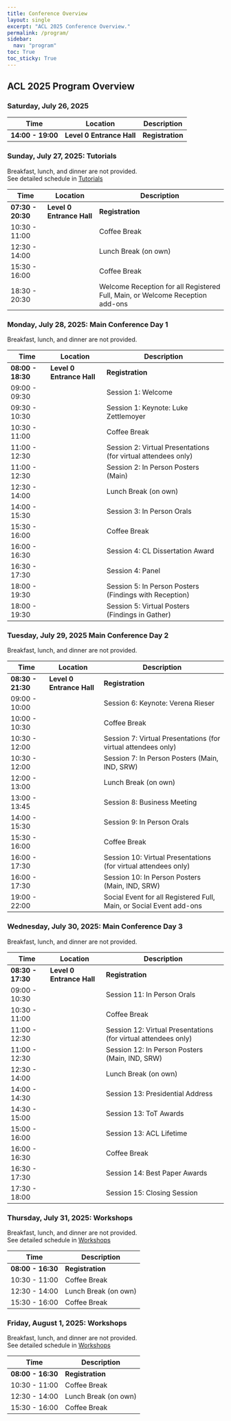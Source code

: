 ```yaml
---
title: Conference Overview
layout: single
excerpt: "ACL 2025 Conference Overview."
permalink: /program/
sidebar:
  nav: "program"
toc: True
toc_sticky: True
---
```


## ACL 2025 Program Overview

<!-- Overall Conference | July 27 to August 1st | -->
<!-- Tutorials & Welcome Reception | July 27 | -->
<!-- Main Conference Dates | July 28 - 30 | -->
<!-- Workshops | July 31 - August 1 | -->

### Saturday, July 26, 2025

| Time          | Location              | Description     |
| ------------- | --------------------- | ------------ |
| **14:00 - 19:00** | **Level 0 Entrance Hall** | **Registration** |

### Sunday, July 27, 2025: Tutorials

Breakfast, lunch, and dinner are not provided.    
See detailed schedule in [Tutorials](https://2025.aclweb.org/program/tutorials/)

| Time          | Location              | Description                                                                      |
| ------------- | --------------------- | ----------------------------------------------------------------------------- |
| **07:30 - 20:30**  | **Level 0 Entrance Hall** | **Registration**                                                                  |
| 10:30 - 11:00 |                       | Coffee Break                                                                  |
| 12:30 - 14:00 |                       | Lunch Break (on own)                                                          |
| 15:30 - 16:00 |                       | Coffee Break                                                                  |
| 18:30 - 20:30 |                       | Welcome Reception for all Registered Full, Main, or Welcome Reception add-ons |

### Monday, July 28, 2025: Main Conference Day 1

Breakfast, lunch, and dinner are not provided.    

| Time          | Location              | Description                                                 |
| ------------- | --------------------- | -------------------------------------------------------- |
| **08:00 - 18:30** | **Level 0 Entrance Hall** | **Registration**                                             |
| 09:00 - 09:30 |   | Session 1: Welcome                                            |
| 09:30 - 10:30 |   | Session 1: Keynote: Luke Zettlemoyer                          |
| 10:30 - 11:00 |   | Coffee Break                                                  |
| 11:00 - 12:30 |   | Session 2: Virtual Presentations (for virtual attendees only) |
| 11:00 - 12:30 |   | Session 2: In Person Posters (Main)                           |
| 12:30 - 14:00 |   | Lunch Break (on own)                                          |
| 14:00 - 15:30 |   | Session 3: In Person Orals                                    |
| 15:30 - 16:00 |   | Coffee Break                                                  |
| 16:00 - 16:30 |   | Session 4: CL Dissertation Award                              |
| 16:30 - 17:30 |   | Session 4: Panel                                              |
| 18:00 - 19:30 |   | Session 5: In Person Posters (Findings with Reception)        |
| 18:00 - 19:30 |   | Session 5: Virtual Posters (Findings in Gather)               |

### Tuesday, July 29, 2025 Main Conference Day 2

Breakfast, lunch, and dinner are not provided.    

| Time          | Location              | Description                                                            |
| ------------- | --------------------- | ------------------------------------------------------------------- |
| **08:30 - 21:30** | **Level 0 Entrance Hall** | **Registration**                                                        |
| 09:00 - 10:00 |   | Session 6: Keynote: Verena Rieser                                    |
| 10:00 - 10:30 |   | Coffee Break                                                         |
| 10:30 - 12:00 |   | Session 7: Virtual Presentations (for virtual attendees only)        |
| 10:30 - 12:00 |   | Session 7: In Person Posters (Main, IND, SRW)                        |
| 12:00 - 13:00 |   | Lunch Break (on own)                                                 |
| 13:00 - 13:45 |   | Session 8: Business Meeting                                          |
| 14:00 - 15:30 |   | Session 9: In Person Orals                                           |
| 15:30 - 16:00 |   | Coffee Break                                                         |
| 16:00 - 17:30 |   | Session 10: Virtual Presentations (for virtual attendees only)       |
| 16:00 - 17:30 |   | Session 10: In Person Posters (Main, IND, SRW)                       |
| 19:00 - 22:00 |   | Social Event  for all Registered Full, Main, or Social Event add-ons |

### Wednesday, July 30, 2025: Main Conference Day 3

Breakfast, lunch, and dinner are not provided.    

| Time          | Location              | Description                          |
| ------------- | --------------------- | --------------------------------- |
| **08:30 - 17:30** | **Level 0 Entrance Hall** | **Registration**                      |
| 09:00 - 10:30 |   | Session 11: In Person Orals                                    |
| 10:30 - 11:00 |   | Coffee Break                                                   |
| 11:00 - 12:30 |   | Session 12: Virtual Presentations (for virtual attendees only) |
| 11:00 - 12:30 |   | Session 12: In Person Posters (Main, IND, SRW)                 |
| 12:30 - 14:00 |   | Lunch Break (on own)                                           |
| 14:00 - 14:30 |   | Session 13: Presidential Address                               |
| 14:30 - 15:00 |   | Session 13: ToT Awards                                         |
| 15:00 - 16:00 |   | Session 13: ACL Lifetime                                       |
| 16:00 - 16:30 |   | Coffee Break                                                   |
| 16:30 - 17:30 |   | Session 14: Best Paper Awards                                  |
| 17:30 - 18:00 |   | Session 15: Closing Session                                    |

### Thursday, July 31, 2025: Workshops

Breakfast, lunch, and dinner are not provided.    
See detailed schedule in [Workshops](https://2025.aclweb.org/program/workshops/)

| Time          | Description             |
| ------------- | -------------------- |
| **08:00 - 16:30** | **Registration**         |
| 10:30 - 11:00 | Coffee Break         |
| 12:30 - 14:00 | Lunch Break (on own) |
| 15:30 - 16:00 | Coffee Break         |

### Friday, August 1, 2025: Workshops

Breakfast, lunch, and dinner are not provided.    
See detailed schedule in [Workshops](https://2025.aclweb.org/program/workshops/)

| Time          | Description             |
| ------------- | ------------------- |
| **08:00 - 16:30** | **Registration**         |
| 10:30 - 11:00 | Coffee Break         |
| 12:30 - 14:00 | Lunch Break (on own) |
| 15:30 - 16:00 | Coffee Break         |
